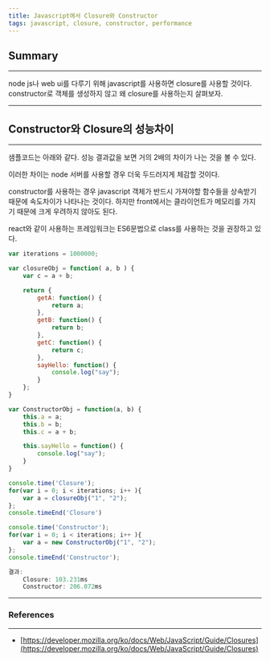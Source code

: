 ```yaml
---
title: Javascript에서 Closure와 Constructor
tags: javascript, closure, constructor, performance
---
```


## Summary
---------------------
 node js나 web ui를 다루기 위해 javascript를 사용하면 closure를 사용할 것이다. constructor로 객체를 생성하지 않고 왜 closure를 사용하는지 살펴보자.

---------------------

## Constructor와 Closure의 성능차이
---------------------

샘플코드는 아래와 같다. 성능 결과값을 보면 거의 2배의 차이가 나는 것을 볼 수 있다. 

이러한 차이는 node 서버를 사용할 경우 더욱 두드러지게 체감할 것이다.

constructor를 사용하는 경우 javascript 객체가 반드시 가져야할 함수들을 상속받기 때문에 속도차이가 나타나는 것이다. 하지만 front에서는 클라이언트가 메모리를 가지기 때문에 크게 우려하지 않아도 된다. 

react와 같이 사용하는 프레임워크는 ES6문법으로 class를 사용하는 것을 권장하고 있다.

```javascript
var iterations = 1000000;

var closureObj = function( a, b ) {
    var c = a + b;

    return {
        getA: function() {
            return a;
        },
        getB: function() {
            return b;
        },
        getC: function() {
            return c;
        },
        sayHello: function() {
            console.log("say");
        }
    };
}

var ConstructorObj = function(a, b) {
    this.a = a;
    this.b = b;
    this.c = a + b;

    this.sayHello = function() {
        console.log("say");
    }
}

console.time('Closure');
for(var i = 0; i < iterations; i++ ){
    var a = closureObj("1", "2");
};
console.timeEnd('Closure')

console.time('Constructor');
for(var i = 0; i < iterations; i++ ){
    var a = new ConstructorObj("1", "2");
};
console.timeEnd('Constructor');

결과: 
    Closure: 103.231ms
    Constructor: 206.072ms
```


---
### References
---
- [https://developer.mozilla.org/ko/docs/Web/JavaScript/Guide/Closures](https://developer.mozilla.org/ko/docs/Web/JavaScript/Guide/Closures)